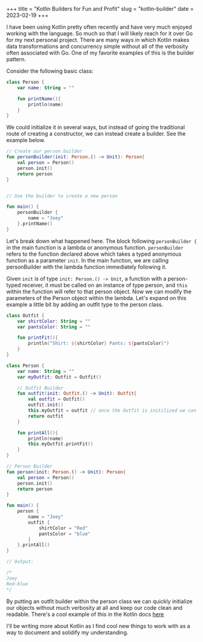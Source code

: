 +++
title = "Kotlin Builders for Fun and Profit"
slug = "kotlin-builder"
date = 2023-02-19
+++

I have been using Kotlin pretty often recently and have very much enjoyed working with the language. So much so that I will likely reach for it over Go for my next personal project. There are many ways in which Kotlin makes data transformations and concurrency simple without all of the verbosity often associated with Go. One of my favorite examples of this is the builder pattern.

Consider the following basic class:

```kt
class Person {
    var name: String = ""

    fun printName(){
        println(name)
    }
}
```

We could initialize it in several ways, but instead of going the traditional route of creating a constructor, we can instead create a builder. See the example below.

```kt
// Create our person builder
fun personBuilder(init: Person.() -> Unit): Person{
    val person = Person()
    person.init()
    return person
}


// Use the builder to create a new person

fun main() {
    personBuilder {
        name = "Joey"
    }.printName()
}
```

Let's break down what happened here. The block following `personBuilder {` in the main function is a lambda or anonymous function. `personBuilder` refers to the function declared above which takes a typed anonymous function as a parameter `init`. In the main function, we are calling personBuilder with the lambda function immediately following it.

Given `init` is of type `init: Person.() -> Unit`, a function with a person-typed receiver, it must be called on an instance of type person, and `this` within the function will refer to that person object. Now we can modify the parameters of the Person object within the lambda. Let's expand on this example a little bit by adding an outfit type to the person class.

```kt
class Outfit {
    var shirtColor: String = ""
    var pantsColor: String = ""

    fun printFit(){
        println("Shirt: ${shirtColor} Pants: ${pantsColor}")
    }
}

class Person {
    var name: String = ""
    var myOutfit: Outfit = Outfit()

    // Outfit Builder
    fun outfit(init: Outfit.() -> Unit): Outfit{
        val outfit = Outfit()
        outfit.init()
        this.myOutfit = outfit // once the Outfit is initilized we can use it to initialize myOutfit
        return outfit
    }

    fun printAll(){
        println(name)
        this.myOutfit.printFit()
    }
}

// Person Builder
fun person(init: Person.() -> Unit): Person{
    val person = Person()
    person.init()
    return person
}

fun main() {
    person {
        name = "Joey"
        outfit {
            shirtColor = "Red"
            pantsColor = "blue"
        }
    }.printAll()
}

// Output: 

/*
Joey
Red-blue
*/
```

By putting an outfit builder within the person class we can quickly initialize our objects without much verbosity at all and keep our code clean and readable. There's a cool example of this in the Kotlin docs [here](https://kotlinlang.org/docs/type-safe-builders.html#how-it-works)

I'll be writing more about Kotlin as I find cool new things to work with as a way to document and solidify my understanding.